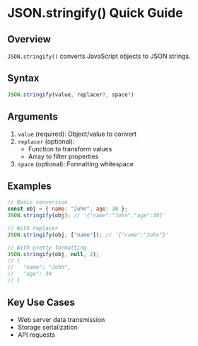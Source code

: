 # JSON.stringify() Quick Guide

## Overview

`JSON.stringify()` converts JavaScript objects to JSON strings.

## Syntax

```javascript
JSON.stringify(value, replacer?, space?)
```

## Arguments

1. `value` (required): Object/value to convert
2. `replacer` (optional):
   - Function to transform values
   - Array to filter properties
3. `space` (optional): Formatting whitespace

## Examples

```javascript
// Basic conversion
const obj = { name: "John", age: 30 };
JSON.stringify(obj); // '{"name":"John","age":30}'

// With replacer
JSON.stringify(obj, ["name"]); // '{"name":"John"}'

// With pretty formatting
JSON.stringify(obj, null, 2);
// {
//   "name": "John",
//   "age": 30
// }
```

## Key Use Cases

- Web server data transmission
- Storage serialization
- API requests
